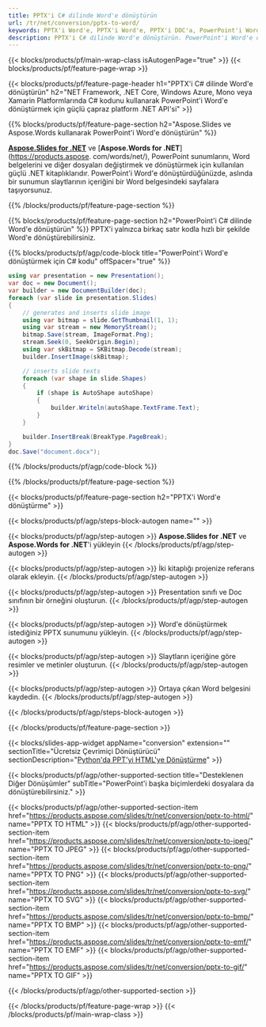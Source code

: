 ```yaml
---
title: PPTX'i C# dilinde Word'e dönüştürün
url: /tr/net/conversion/pptx-to-word/
keywords: PPTX'i Word'e, PPTX'i Word'e, PPTX'i DOC'a, PowerPoint'i Word'e, C# API'sini, .NET Library'ye dönüştürün
description: PPTX'i C# dilinde Word'e dönüştürün. PowerPoint'i Word'e dönüştürmek için .NET kitaplığı API'sini kullanın
---
```


{{< blocks/products/pf/main-wrap-class isAutogenPage="true" >}}
{{< blocks/products/pf/feature-page-wrap >}}

{{< blocks/products/pf/feature-page-header h1="PPTX'i C# dilinde Word'e dönüştürün" h2="NET Framework, .NET Core, Windows Azure, Mono veya Xamarin Platformlarında C# kodunu kullanarak PowerPoint'i Word'e dönüştürmek için güçlü çapraz platform .NET API'si" >}}

{{% blocks/products/pf/feature-page-section h2="Aspose.Slides ve Aspose.Words kullanarak PowerPoint'i Word'e dönüştürün" %}}

[**Aspose.Slides for .NET**](https://products.aspose.com/slides/tr/net/) ve [**Aspose.Words for .NET**](https://products.aspose. com/words/net/), PowerPoint sunumlarını, Word belgelerini ve diğer dosyaları değiştirmek ve dönüştürmek için kullanılan güçlü .NET kitaplıklarıdır. PowerPoint'i Word'e dönüştürdüğünüzde, aslında bir sunumun slaytlarının içeriğini bir Word belgesindeki sayfalara taşıyorsunuz.

{{% /blocks/products/pf/feature-page-section %}}




{{% blocks/products/pf/feature-page-section  h2="PowerPoint'i C# dilinde Word'e dönüştürün" %}}
PPTX'i yalnızca birkaç satır kodla hızlı bir şekilde Word'e dönüştürebilirsiniz.

{{% blocks/products/pf/agp/code-block title="PowerPoint'i Word'e dönüştürmek için C# kodu" offSpacer="true" %}}
```cs
using var presentation = new Presentation();
var doc = new Document();
var builder = new DocumentBuilder(doc);
foreach (var slide in presentation.Slides)
{
    // generates and inserts slide image
    using var bitmap = slide.GetThumbnail(1, 1);
    using var stream = new MemoryStream();
    bitmap.Save(stream, ImageFormat.Png);
    stream.Seek(0, SeekOrigin.Begin);
    using var skBitmap = SKBitmap.Decode(stream);
    builder.InsertImage(skBitmap);

    // inserts slide texts
    foreach (var shape in slide.Shapes)
    {
        if (shape is AutoShape autoShape)
        {
            builder.Writeln(autoShape.TextFrame.Text);
        }
    }

    builder.InsertBreak(BreakType.PageBreak);
}
doc.Save("document.docx");
```
{{% /blocks/products/pf/agp/code-block %}}

{{% /blocks/products/pf/feature-page-section %}}




{{< blocks/products/pf/feature-page-section  h2="PPTX'i Word'e dönüştürme" >}}


{{< blocks/products/pf/agp/steps-block-autogen name="" >}}


{{< blocks/products/pf/agp/step-autogen >}}
**Aspose.Slides for .NET** ve **Aspose.Words for .NET**'i yükleyin 
{{< /blocks/products/pf/agp/step-autogen >}}

{{< blocks/products/pf/agp/step-autogen >}}
İki kitaplığı projenize referans olarak ekleyin.
{{< /blocks/products/pf/agp/step-autogen >}}

{{< blocks/products/pf/agp/step-autogen >}}
Presentation sınıfı ve Doc sınıfının bir örneğini oluşturun.
{{< /blocks/products/pf/agp/step-autogen >}}

{{< blocks/products/pf/agp/step-autogen >}}
Word'e dönüştürmek istediğiniz PPTX sunumunu yükleyin.
{{< /blocks/products/pf/agp/step-autogen >}}

{{< blocks/products/pf/agp/step-autogen >}}
Slaytların içeriğine göre resimler ve metinler oluşturun.
{{< /blocks/products/pf/agp/step-autogen >}}

{{< blocks/products/pf/agp/step-autogen >}}
Ortaya çıkan Word belgesini kaydedin.
{{< /blocks/products/pf/agp/step-autogen >}}


{{< /blocks/products/pf/agp/steps-block-autogen >}}


{{< /blocks/products/pf/feature-page-section >}}




{{< blocks/slides-app-widget  appName="conversion" extension="" sectionTitle="Ücretsiz Çevrimiçi Dönüştürücü" sectionDescription="[Python'da PPT'yi HTML'ye Dönüştürme](https://products.aspose.com/slides/tr/python-net/conversion/ppt-to-html/)" >}}

{{< blocks/products/pf/agp/other-supported-section title="Desteklenen Diğer Dönüşümler" subTitle="PowerPoint'i başka biçimlerdeki dosyalara da dönüştürebilirsiniz." >}}


{{< blocks/products/pf/agp/other-supported-section-item href="https://products.aspose.com/slides/tr/net/conversion/pptx-to-html/" name="PPTX TO HTML" >}}
{{< blocks/products/pf/agp/other-supported-section-item href="https://products.aspose.com/slides/tr/net/conversion/pptx-to-jpeg/" name="PPTX TO JPEG" >}}
{{< blocks/products/pf/agp/other-supported-section-item href="https://products.aspose.com/slides/tr/net/conversion/pptx-to-png/" name="PPTX TO PNG" >}}
{{< blocks/products/pf/agp/other-supported-section-item href="https://products.aspose.com/slides/tr/net/conversion/pptx-to-svg/" name="PPTX TO SVG" >}}
{{< blocks/products/pf/agp/other-supported-section-item href="https://products.aspose.com/slides/tr/net/conversion/pptx-to-bmp/" name="PPTX TO BMP" >}}
{{< blocks/products/pf/agp/other-supported-section-item href="https://products.aspose.com/slides/tr/net/conversion/pptx-to-emf/" name="PPTX TO EMF" >}}
{{< blocks/products/pf/agp/other-supported-section-item href="https://products.aspose.com/slides/tr/net/conversion/pptx-to-gif/" name="PPTX TO GIF" >}}



{{< /blocks/products/pf/agp/other-supported-section >}}

{{< /blocks/products/pf/feature-page-wrap >}}
{{< /blocks/products/pf/main-wrap-class >}}